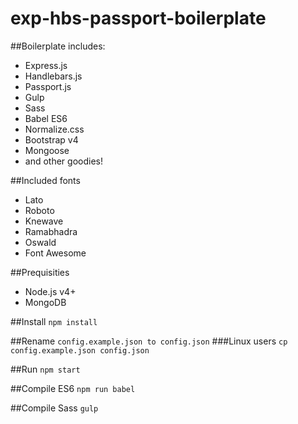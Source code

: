 # exp-hbs-passport-boilerplate

##Boilerplate includes:
* Express.js
* Handlebars.js
* Passport.js
* Gulp
* Sass
* Babel ES6
* Normalize.css
* Bootstrap v4
* Mongoose
* and other goodies!

##Included fonts
* Lato
* Roboto
* Knewave
* Ramabhadra
* Oswald
* Font Awesome

##Prequisities
* Node.js v4+
* MongoDB

##Install
```npm install ```

##Rename
```config.example.json to config.json```
###Linux users
```cp config.example.json config.json```

##Run
```npm start```

##Compile ES6
```npm run babel```

##Compile Sass
```gulp ```